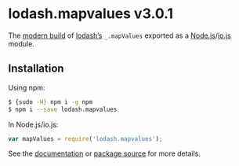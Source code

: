 # lodash.mapvalues v3.0.1

The [modern build](https://github.com/lodash/lodash/wiki/Build-Differences) of [lodash’s](https://lodash.com/) `_.mapValues` exported as a [Node.js](http://nodejs.org/)/[io.js](https://iojs.org/) module.

## Installation

Using npm:

```bash
$ {sudo -H} npm i -g npm
$ npm i --save lodash.mapvalues
```

In Node.js/io.js:

```js
var mapValues = require('lodash.mapvalues');
```

See the [documentation](https://lodash.com/docs#mapValues) or [package source](https://github.com/lodash/lodash/blob/3.0.1-npm-packages/lodash.mapvalues) for more details.
